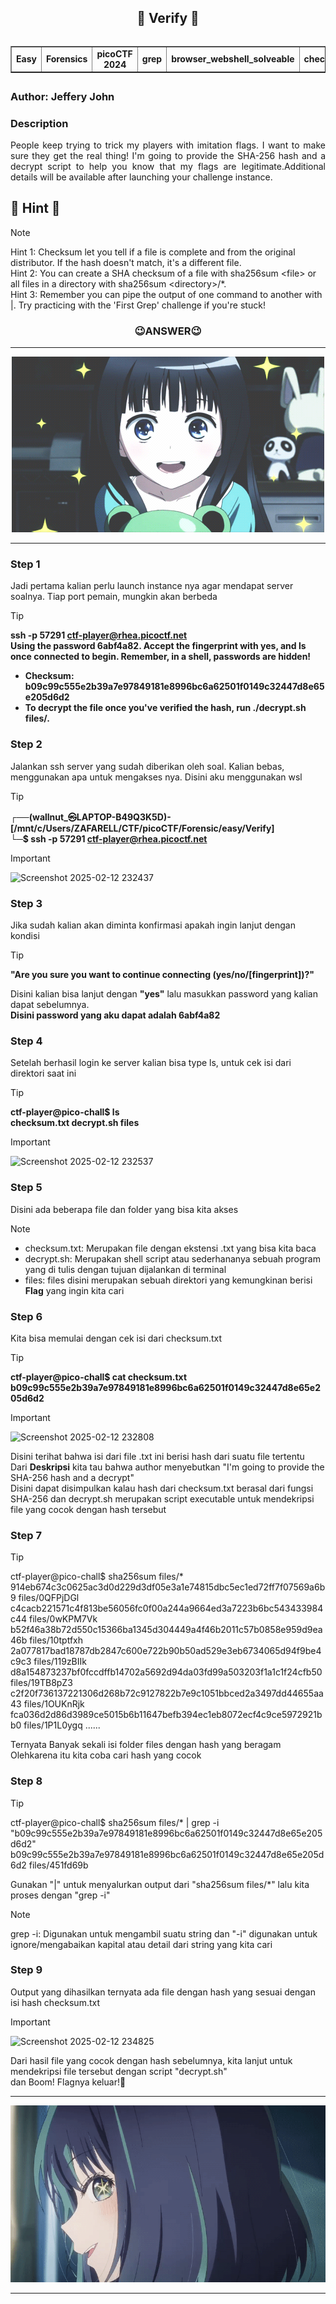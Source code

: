 <!----- Start Main ----->
<body>
  <header>
    <h2>🔎 Verify 🔎</h2>
    <table border= "1" cellspacing="5" align="left">    
      <tr>
        <td><strong>Easy</strong></td>
        <td><strong>Forensics</strong></td>
        <td><strong>picoCTF 2024</strong></td>
        <td><strong>grep</strong></td>
        <td><strong>browser_webshell_solveable</strong></td>
        <td><strong>checksum</strong></td>
      </tr>
    </table>
  </header>
  <main>
      <br>
      <h2></h2>
      <h3 align="left">Author: Jeffery John</h3>
      <h3>Description</h3>
        <p align="justify">People keep trying to trick my players with imitation flags. I want to make sure they get the real thing! I'm going to provide the SHA-256 hash and a decrypt script to help you know that my flags are legitimate.Additional details will be available after launching your challenge instance.</p>
      <h2></h2>
  </main>
</body>
<!----- End Main ----->
<!----- Start Hint ----->

## 👀 Hint 👀
> [!NOTE]
> Hint 1: Checksum let you tell if a file is complete and from the original distributor. If the hash doesn't match, it's a different file. <br>
> Hint 2: You can create a SHA checksum of a file with sha256sum \<file> or all files in a directory with sha256sum \<directory>/*. <br>
> Hint 3: Remember you can pipe the output of one command to another with |. Try practicing with the 'First Grep' challenge if you're stuck!
<!----- End Hint ----->
<h3 align="center">😉ANSWER😉</h3>
<hr>
<p align="center">
  <img src="/assets/alice.gif" alt="alice.gif">
  <hr>
</p> 

<!----- Start Answer ----->
### Step 1
Jadi pertama kalian perlu launch instance nya agar mendapat server soalnya. Tiap port pemain, mungkin akan berbeda
> [!TIP]
> <b>ssh -p 57291 ctf-player@rhea.picoctf.net <br>
  Using the password 6abf4a82. Accept the fingerprint with yes, and ls once connected to begin. Remember, in a shell, passwords are hidden! <br>
> - Checksum: b09c99c555e2b39a7e97849181e8996bc6a62501f0149c32447d8e65e205d6d2 <br>
> - To decrypt the file once you've verified the hash, run ./decrypt.sh files/<file>.</b>

### Step 2
Jalankan ssh server yang sudah diberikan oleh soal. Kalian bebas, menggunakan apa untuk mengakses nya. Disini aku menggunakan wsl
> [!TIP]
> <b>┌──(wallnut_㉿LAPTOP-B49Q3K5D)-[/mnt/c/Users/ZAFARELL/CTF/picoCTF/Forensic/easy/Verify]<br>
└─$ ssh -p 57291 ctf-player@rhea.picoctf.net</b>


> [!IMPORTANT]
> ![Screenshot 2025-02-12 232437](https://github.com/user-attachments/assets/de690fde-4097-47fc-8d31-25c1d6f3f813)


### Step 3
Jika sudah kalian akan diminta konfirmasi apakah ingin lanjut dengan kondisi 
> [!TIP]
> <b>"Are you sure you want to continue connecting (yes/no/[fingerprint])?"</b> <br>

Disini kalian bisa lanjut dengan <b>"yes"</b> lalu masukkan password yang kalian dapat sebelumnya. <br>
<b>Disini password yang aku dapat adalah 6abf4a82</b> <br>
### Step 4
Setelah berhasil login ke server kalian bisa type ls, untuk cek isi dari direktori saat ini
> [!TIP]
> <b>ctf-player@pico-chall$ ls<br>
checksum.txt  decrypt.sh  files </b>

> [!IMPORTANT]
> ![Screenshot 2025-02-12 232537](https://github.com/user-attachments/assets/efb3931c-a3b4-492f-853c-17050515d2f0)

### Step 5
Disini ada beberapa file dan folder yang bisa kita akses<br>
> [!NOTE]
> - checksum.txt: Merupakan file dengan ekstensi .txt yang bisa kita baca
> - decrypt.sh: Merupakan shell script atau sederhananya sebuah program yang di tulis dengan tujuan dijalankan di terminal
> - files: files disini merupakan sebuah direktori yang kemungkinan berisi <strong>Flag</strong> yang ingin kita cari

### Step 6
Kita bisa memulai dengan cek isi dari checksum.txt
> [!TIP]
> <b>ctf-player@pico-chall$ cat checksum.txt <br>
b09c99c555e2b39a7e97849181e8996bc6a62501f0149c32447d8e65e205d6d2</b>

> [!IMPORTANT]
> ![Screenshot 2025-02-12 232808](https://github.com/user-attachments/assets/7016dbe8-cb9b-481c-b7a7-9e2797bbe6bc)

Disini terihat bahwa isi dari file .txt ini berisi hash dari suatu file tertentu <br>
Dari <strong>Deskripsi</strong> kita tau bahwa author menyebutkan "I'm going to provide the SHA-256 hash and a decrypt" <br>
Disini dapat disimpulkan kalau hash dari checksum.txt berasal dari fungsi SHA-256 dan decrypt.sh merupakan script executable untuk mendekripsi file yang cocok dengan hash tersebut
### Step 7
> [!TIP]
> ctf-player@pico-chall$ sha256sum files/*<br>
> 914eb674c3c0625ac3d0d229d3df05e3a1e74815dbc5ec1ed72ff7f07569a6b9  files/0QFPjDGl
c4cacb221571c4f813be56056fc0f00a244a9664ed3a7223b6bc543433984c44  files/0wKPM7Vk
b52f46a38b72d550c15366ba1345d304449a4f46b2011c57b0858e959d9ea46b  files/10tptfxh
2a077817bad18787db2847c600e722b90b50ad529e3eb6734065d94f9be4c9c3  files/119zBIIk
d8a154873237bf0fccdffb14702a5692d94da03fd99a503203f1a1c1f24cfb50  files/19TB8pZ3
c2f20f736137221306d268b72c9127822b7e9c1051bbced2a3497dd44655aa43  files/1OUKnRjk
fca036d2d86d3989ce5015b6b11647befb394ec1eb8072ecf4c9ce5972921bb0  files/1P1L0ygq
> ......

Ternyata Banyak sekali isi folder files dengan hash yang beragam <br>
Olehkarena itu kita coba cari hash yang cocok
### Step 8
> [!TIP]
> ctf-player@pico-chall$ sha256sum files/* | grep -i "b09c99c555e2b39a7e97849181e8996bc6a62501f0149c32447d8e65e205d6d2" <br>
b09c99c555e2b39a7e97849181e8996bc6a62501f0149c32447d8e65e205d6d2  files/451fd69b

Gunakan "|" untuk menyalurkan output dari "sha256sum files/*" lalu kita proses dengan "grep -i" <br>
> [!NOTE]
> grep -i: Digunakan untuk mengambil suatu string dan "-i" digunakan untuk ignore/mengabaikan kapital atau detail dari string yang kita cari

### Step 9
Output yang dihasilkan ternyata ada file dengan hash yang sesuai dengan isi hash checksum.txt
> [!IMPORTANT]
> ![Screenshot 2025-02-12 234825](https://github.com/user-attachments/assets/12a68e8c-158b-457b-9633-ad411b548fc6)

Dari hasil file yang cocok dengan hash sebelumnya, kita lanjut untuk mendekripsi file tersebut dengan script "decrypt.sh" <br>
dan Boom! Flagnya keluar!👀
<!----- End Answer ----->
<hr>
<p align="center">
  <img src="/assets/akane.gif" alt="akane.gif">
  <hr>
</p> 
